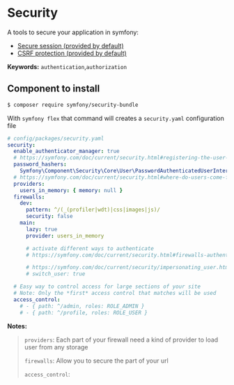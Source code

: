 # Security

A tools to secure your application in symfony:

- [Secure session (provided by default)](https://symfony.com/doc/5.4/session.html)
- [CSRF protection (provided by default)](https://symfony.com/doc/5.4/security/csrf.html)

**Keywords:**
`authentication`,`authorization`

## Component to install

```bash
$ composer require symfony/security-bundle
```

With `symfony flex` that command will creates a `security.yaml` configuration file

```yaml
# config/packages/security.yaml
security:
  enable_authenticator_manager: true
  # https://symfony.com/doc/current/security.html#registering-the-user-hashing-passwords
  password_hashers:
    Symfony\Component\Security\Core\User\PasswordAuthenticatedUserInterface: "auto"
  # https://symfony.com/doc/current/security.html#where-do-users-come-from-user-providers
  providers:
    users_in_memory: { memory: null }
  firewalls:
    dev:
      pattern: ^/(_(profiler|wdt)|css|images|js)/
      security: false
    main:
      lazy: true
      provider: users_in_memory

      # activate different ways to authenticate
      # https://symfony.com/doc/current/security.html#firewalls-authentication

      # https://symfony.com/doc/current/security/impersonating_user.html
      # switch_user: true

  # Easy way to control access for large sections of your site
  # Note: Only the *first* access control that matches will be used
  access_control:
    # - { path: ^/admin, roles: ROLE_ADMIN }
    # - { path: ^/profile, roles: ROLE_USER }
```
**Notes:**
> `providers`: Each part of your firewall need a kind of provider to load user from any storage
>
>  `firewalls`: Allow you to secure the part of your url
> 
> `access_control`: